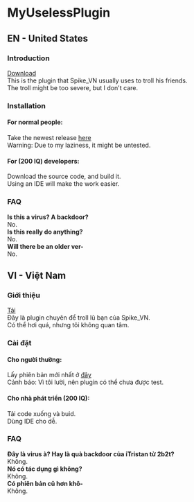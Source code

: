 # MyUselessPlugin
## EN - United States
### Introduction
[Download](https://www.youtube.com/watch?v=dQw4w9WgXcQ)  
This is the plugin that Spike_VN usually uses to troll his friends.  
The troll might be too severe, but I don't care.  
### Installation
#### For normal people:
Take the newest release [here](https://github.com/SpikeVN/MyUselessPlugin/releases)  
Warning: Due to my laziness, it might be untested.  
#### For (200 IQ) developers:  
Download the source code, and build it.  
Using an IDE will make the work easier.  
### FAQ
**Is this a virus? A backdoor?**  
No.  
**Is this really do anything?**  
No.  
**Will there be an older ver-**  
No.  
## VI - Việt Nam
### Giới thiệu
[Tải](https://www.youtube.com/watch?v=dQw4w9WgXcQ)  
Đây là plugin chuyên để troll lũ bạn của Spike_VN.  
Có thể hơi quá, nhưng tôi không quan tâm.  
### Cài đặt
#### Cho người thường:
Lấy phiên bản mới nhất ở [đây](htttps://github.com/SpikeVN/MyUselessPlugin/releases)  
Cảnh báo: Vì tôi lười, nên plugin có thể chưa được test.  
#### Cho nhà phát triển (200 IQ):
Tải code xuống và buid.  
Dùng IDE cho dễ.  
### FAQ
**Đây là virus à? Hay là quà backdoor của iTristan từ 2b2t?**  
Không.  
**Nó có tác dụng gì không?**  
Không.  
**Có phiên bản cũ hơn khô-**  
Không.  

